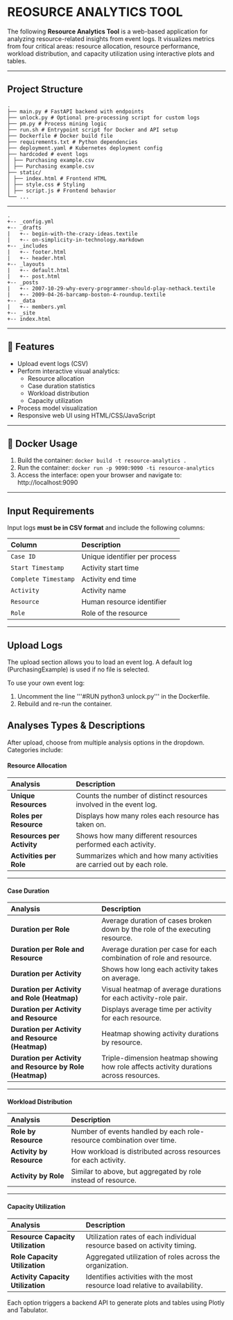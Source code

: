 # REOSURCE ANALYTICS TOOL

The following **Resource Analytics Tool** is a web-based application for analyzing resource-related insights from event logs. It visualizes metrics from four critical areas: resource allocation, resource performance, workload distribution, and capacity utilization using interactive plots and tables.

---

## Project Structure
```
.
├── main.py # FastAPI backend with endpoints
├── unlock.py # Optional pre-processing script for custom logs
├── pm.py # Process mining logic
├── run.sh # Entrypoint script for Docker and API setup
├── Dockerfile # Docker build file
├── requirements.txt # Python dependencies
├── deployment.yaml # Kubernetes deployment config
├── hardcoded # event logs
│ ├── Purchasing example.csv
│ ├── Purchasing example.csv
├── static/
│ ├── index.html # Frontend HTML
│ ├── style.css # Styling
│ ├── script.js # Frontend behavior
└── ...
```
---
```
.
+-- _config.yml
+-- _drafts
|   +-- begin-with-the-crazy-ideas.textile
|   +-- on-simplicity-in-technology.markdown
+-- _includes
|   +-- footer.html
|   +-- header.html
+-- _layouts
|   +-- default.html
|   +-- post.html
+-- _posts
|   +-- 2007-10-29-why-every-programmer-should-play-nethack.textile
|   +-- 2009-04-26-barcamp-boston-4-roundup.textile
+-- _data
|   +-- members.yml
+-- _site
+-- index.html
```
---

## :rocket: Features
- Upload event logs (CSV)
- Perform interactive visual analytics:
    - Resource allocation
    - Case duration statistics
    - Workload distribution
    - Capacity utilization
- Process model visualization
- Responsive web UI using HTML/CSS/JavaScript

---

## :whale: Docker Usage

1. Build the container: `docker build -t resource-analytics .`
4. Run the container: `docker run -p 9090:9090 -ti resource-analytics`
5. Access the interface: open your browser and navigate to: http://localhost:9090

---

## Input Requirements
Input logs **must be in CSV format** and include the following columns:

| Column              | Description                     |
|:--------------------|:--------------------------------|
| `Case ID`           | Unique identifier per process   |
| `Start Timestamp`   | Activity start time             |
| `Complete Timestamp`| Activity end time               |
| `Activity`          | Activity name                   |
| `Resource`          | Human resource identifier       |
| `Role`              | Role of the resource            |

---

## Upload Logs
The upload section allows you to load an event log. A default log (PurchasingExample) is used if no file is selected.

To use your own event log:
1. Uncomment the line '''#RUN python3 unlock.py''' in the Dockerfile.
2. Rebuild and re-run the container.

## Analyses Types & Descriptions
After upload, choose from multiple analysis options in the dropdown. Categories include:

#### Resource Allocation

| **Analysis**               | **Description** |
|:---------------------------|:----------------|
| **Unique Resources**       | Counts the number of distinct resources involved in the event log. |
| **Roles per Resource**     | Displays how many roles each resource has taken on. |
| **Resources per Activity** | Shows how many different resources performed each activity. |
| **Activities per Role**    | Summarizes which and how many activities are carried out by each role. |

---

#### Case Duration

| **Analysis**                                      | **Description** |
|:--------------------------------------------------|:----------------|
| **Duration per Role**                             | Average duration of cases broken down by the role of the executing resource. |
| **Duration per Role and Resource**                | Average duration per case for each combination of role and resource. |
| **Duration per Activity**                         | Shows how long each activity takes on average. |
| **Duration per Activity and Role (Heatmap)**      | Visual heatmap of average durations for each activity-role pair. |
| **Duration per Activity and Resource**            | Displays average time per activity for each resource. |
| **Duration per Activity and Resource (Heatmap)**  | Heatmap showing activity durations by resource. |
| **Duration per Activity and Resource by Role (Heatmap)** | Triple-dimension heatmap showing how role affects activity durations across resources. |

---

#### Workload Distribution

| **Analysis**            | **Description** |
|:-------------------------|:----------------|
| **Role by Resource**     | Number of events handled by each role-resource combination over time. |
| **Activity by Resource** | How workload is distributed across resources for each activity. |
| **Activity by Role**     | Similar to above, but aggregated by role instead of resource. |

---

#### Capacity Utilization

| **Analysis**                      | **Description** |
|:----------------------------------|:----------------|
| **Resource Capacity Utilization** | Utilization rates of each individual resource based on activity timing. |
| **Role Capacity Utilization**     | Aggregated utilization of roles across the organization. |
| **Activity Capacity Utilization** | Identifies activities with the most resource load relative to availability. |


Each option triggers a backend API to generate plots and tables using Plotly and Tabulator.


